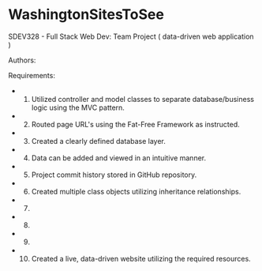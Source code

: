 # WashingtonSitesToSee
SDEV328 - Full Stack Web Dev: Team Project ( data-driven web application )

Authors: 

Requirements:
- 1. Utilized controller and model classes to separate database/business logic using the MVC pattern.
- 2. Routed page URL's using the Fat-Free Framework as instructed.
- 3. Created a clearly defined database layer.
- 4. Data can be added and viewed in an intuitive manner.
- 5. Project commit history stored in GitHub repository.
- 6. Created multiple class objects utilizing inheritance relationships.
- 7. 
- 8. 
- 9. 
- 10. Created a live, data-driven website utilizing the required resources.
